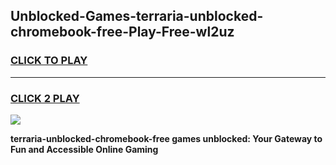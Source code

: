 
## Unblocked-Games-terraria-unblocked-chromebook-free-Play-Free-wl2uz
<h3>
<a href="https://premium76.site?title=terraria-unblocked-chromebook-free&ref=24M">CLICK TO PLAY</a></h3>
<hr>

<h3>
<a href="https://premium76.site?title=terraria-unblocked-chromebook-free&ref=24M">CLICK 2 PLAY</a>
  
</h3>

<a href="https://premium76.site?title=terraria-unblocked-chromebook-free&ref=24M"><img src="https://clearcache.store/games.png"></a>


**terraria-unblocked-chromebook-free games unblocked: Your Gateway to Fun and Accessible Online Gaming**
